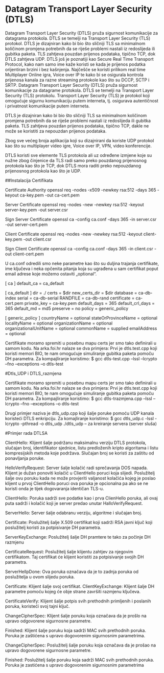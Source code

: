 # Datagram Transport Layer Security (DTLS)

Datagram Transport Layer Security (DTLS) pruža sigurnost komunikacije za datagrama protokola. DTLS se temelji na Transport Layer Security (TLS) protokol. 
DTLS je dizajniran kako bi bio što sličniji TLS sa minimalnom količinom promjena potrebnih da se riješe problemi nastali iz redoslijeda ili gubitka paketa. TLS zahtjeva pouzdan prijenos podataka, tipično TCP, dok DTLS zahtjeva UDP. DTLS još je poznatiji kao Secure Real Time Transport Protocol, kako nam samo ime kaže koristi se kada je prijenos podatka orijentiran brzini i bez kašnjenja. Najčešće se koristi prilikom real time Multiplayer Online igra, Voice over IP te kako bi se osigurala kontrola prijenosa kanala za razne streaming protokole kao što su DCCP, SCTP i SRTP.
Datagram Transport Layer Security (DTLS) pruža sigurnost komunikacije za datagrame protokola. DTLS se temelji na Transport Layer Security (TLS) protokolu. Transport Layer Security (TLS) je protokol koji omogućuje sigurnu komunikaciju putem interneta, tj. osigurava autentičnost i privatnost komunikacije putem interneta.
	
DTLS je dizajniran kako bi bio što sličniji TLS sa minimalnom količinom promjena potrebnih da se riješe problemi nastali iz redoslijeda ili gubitka paketa. TLS zahtjeva pouzdan prijenos podataka, tipično TCP, dakle ne može se koristiti za nepouzdan prijenos podataka.

Zbog sve većeg broja aplikacija koji su dizajnirani da koriste UDP protokol kao što su multiplayer video igre, Voice over IP, VPN, video konferencije. 

DTLS koristi sve  elemente TLS protokola ali uz određene izmjene koje su nužne zbog činjenice da TLS radi samo preko pouzdanog prijenosnog protokola kao što je TCP,
dok DTLS mora raditi preko nepouzdanog prijenosnog protokola kao što je UDP.



##Instalacija Certifikata

Certificate Authority
openssl req -nodes -x509 -newkey rsa:512 -days 365 -keyout ca-key.pem -out ca-cert.pem

Server Certificate
openssl req -nodes -new -newkey rsa:512 -keyout server-key.pem -out server.csr

Sign Server Certificate
openssl ca -config ca.conf -days 365 -in server.csr -out server-cert.pem

Client Certificate
openssl req -nodes -new -newkey rsa:512 -keyout client-key.pem -out client.csr

Sign Client Certificate
openssl ca -config ca.conf -days 365 -in client.csr -out client-cert.pem



U ca.conf odredili smo neke parametre kao što su duljina trajanja certifikate, ime ključeva i neka opčenita pitanja koja su ugrađena u sam certifikat poput email adrese koje možemo ostaviti „optional“. 

[ ca ]
default_ca = ca_default

[ ca_default ]
dir = ./
certs = $dir
new_certs_dir = $dir
database = ca-db-index
serial = ca-db-serial
RANDFILE = ca-db-rand
certificate = ca-cert.pem
private_key = ca-key.pem
default_days = 365
default_crl_days = 365
default_md = md5
preserve = no
policy = generic_policy

[ generic_policy ]
countryName = optional
stateOrProvinceName = optional
localityName = optional
organizationName = optional
organizationalUnitName = optional
commonName = supplied
emailAddress = optional

Certifikate moramo spremiti u posebnu mapu certs jer smo tako definirali u samom kodu.
Na arka.foi.hr nalaze se dva primjera: 
Prvi je dtls.test.cpp koji koristi memori BIO, te nam omogućuje simuliranje gubitka paketa pomoču DH parametra. Za kompajliranje koristimo:
$ gcc dtls-test.cpp –lssl –lcrypto –fno –exceptions –o dtls-test


#Dtls_UDP i DTLS_razmjena 

Certifikate moramo spremiti u posebnu mapu certs jer smo tako definirali u samom kodu.
Na arka.foi.hr nalaze se dva primjera: 
Prvi je dtls.test.cpp koji koristi memori BIO, te nam omogućuje simuliranje gubitka paketa pomoču DH parametra. Za kompajliranje koristimo:
$ gcc dtls-trazmjena.cpp –lssl –lcrypto –fno –exceptions –o dtls-test


Drugi primjer naziva je dtls_udp.cpp koji šalje poruke pomoću UDP kanala koristeći DTLS enkripciju. Za komajliranje koristimo:
$ gcc dtls_udp.c -lssl -lcrypto -pthread -o dtls_udp
./dtls_udp – za kreiranje servera (server sluša)




#Primjer rada DTLSA

ClientHello: Klijent  šalje  podržanu   maksimalnu   verziju   DTLS  protokola,   slučajan  broj,
identifikator sjednice, listu predloženih kripto algoritama i listu kompresijskih metoda koje
podržava. Slučajan broj se koristi za zaštitu od ponavljanja poruke.

HelloVerifyRequest:
Server šalje kolačić radi sprečavanja DOS napada. Klijent je dužan ponoviti kolačić u ClientHello poruci koja slijedi. Poslužitelj šalje ovu poruku kada ne može provjeriti valjanost kolačića kojeg je poslao klijent u prvoj ClientHello poruci ova poruka je opcionalna pa ako se ne koristi onda je tijek dogovaranja identičan TLS-u. 

ClientHello:
Poruka sadrži sve podatke kao i prva ClienHello poruka, ali ovaj puta sadrži i kolačić koji je server predao unutar HalloVerifyRequest.

ServerHello:
Server šalje odabranu verziju, algoritme i slučajan broj.

Certificate: 
Poslužitelj šalje X.509 certifikat koji sadrži RSA javni ključ koji poslužitelj koristi za potpisivanje DH parametra.

ServerKeyExchange: 
Poslužitelj šalje DH pramtere te tako za počinje DH razmjenu

CertificateRequest: 
Poslužitelj šalje klijentu zahtjev za njegovim certifikatom. Taj certifikat će klijent koristiti za potpisivanje svojih DH parametra.

ServerHellpDone:
Ova poruka označava da je to zadnja poruka od poslužitelja u ovom slijedu poruka.

Certificate: 
Klijent šalje svoj certifikat.
ClientKeyExchange: 
Klijent šalje DH parametre pomoću kojeg će obje strane završiti razmjenu ključeva.

CertificateVerify:
Klijent šalje potpis svih prethodnih primljenih i poslanih poruka, koristeći svoj tajni ključ.

ChangeCipherSpec:
Klijent šalje poruku koja označava da je prošlo na upravo odgovorene sigurnosne parametre.

Finished: 
Klijent šalje poruku koja sadrži MAC svih prethodnih poruka. Poruka je zaštićena s upravo dogovorenim sigurnosnim parametrima.

ChangeCipherSpec:
Poslužitelj šalje poruku koja označava da je prošao na upravo dogovorene sigurnosne parametre.

Finished:
Poslužitelj šalje poruku koja sadrži MAC svih prethodnih poruka. Poruka je zastićena s upravo dogovorenim sigurnosnim parametrima
 
